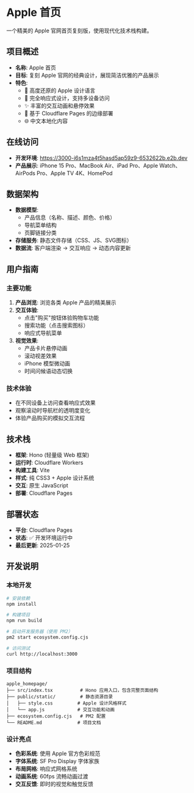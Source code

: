 # Apple 首页

一个精美的 Apple 官网首页复刻版，使用现代化技术栈构建。

## 项目概述
- **名称**: Apple 首页
- **目标**: 复刻 Apple 官网的经典设计，展现简洁优雅的产品展示
- **特色**: 
  - 🎨 高度还原的 Apple 设计语言
  - 📱 完全响应式设计，支持多设备访问
  - ✨ 丰富的交互动画和悬停效果
  - 🚀 基于 Cloudflare Pages 的边缘部署
  - 🌐 中文本地化内容

## 在线访问
- **开发环境**: https://3000-i6s1mza4t5hasd5ap59z9-6532622b.e2b.dev
- **产品展示**: iPhone 15 Pro、MacBook Air、iPad Pro、Apple Watch、AirPods Pro、Apple TV 4K、HomePod

## 数据架构
- **数据模型**: 
  - 产品信息（名称、描述、颜色、价格）
  - 导航菜单结构
  - 页脚链接分类
- **存储服务**: 静态文件存储（CSS、JS、SVG图标）
- **数据流**: 客户端渲染 → 交互响应 → 动态内容更新

## 用户指南

### 主要功能
1. **产品浏览**: 浏览各类 Apple 产品的精美展示
2. **交互体验**: 
   - 点击"购买"按钮体验购物车功能
   - 搜索功能（点击搜索图标）
   - 响应式导航菜单
3. **视觉效果**:
   - 产品卡片悬停动画
   - 滚动视差效果
   - iPhone 模型微动画
   - 时间问候语动态切换

### 技术体验
- 在不同设备上访问查看响应式效果
- 观察滚动时导航栏的透明度变化
- 体验产品购买的模拟交互流程

## 技术栈
- **框架**: Hono (轻量级 Web 框架)
- **运行时**: Cloudflare Workers
- **构建工具**: Vite
- **样式**: 纯 CSS3 + Apple 设计系统
- **交互**: 原生 JavaScript
- **部署**: Cloudflare Pages

## 部署状态
- **平台**: Cloudflare Pages
- **状态**: ✅ 开发环境运行中
- **最后更新**: 2025-01-25

## 开发说明

### 本地开发
```bash
# 安装依赖
npm install

# 构建项目
npm run build

# 启动开发服务器（使用 PM2）
pm2 start ecosystem.config.cjs

# 访问测试
curl http://localhost:3000
```

### 项目结构
```
apple_homepage/
├── src/index.tsx          # Hono 应用入口，包含完整页面结构
├── public/static/         # 静态资源目录
│   ├── style.css         # Apple 设计风格样式
│   └── app.js            # 交互功能和动画
├── ecosystem.config.cjs   # PM2 配置
└── README.md             # 项目文档
```

### 设计亮点
- **色彩系统**: 使用 Apple 官方色彩规范
- **字体系统**: SF Pro Display 字体家族
- **布局网格**: 响应式网格系统
- **动画系统**: 60fps 流畅动画过渡
- **交互反馈**: 即时的视觉和触觉反馈
